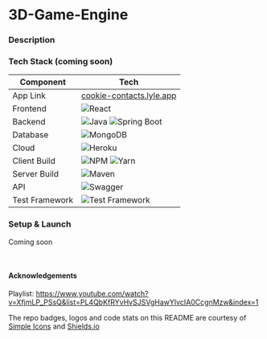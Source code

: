 # 3D-Game-Engine

### Description

### Tech Stack (coming soon)

| Component      | Tech                                                                                                                                                                                                             |
|----------------|------------------------------------------------------------------------------------------------------------------------------------------------------------------------------------------------------------------|
| App Link       | [cookie-contacts.lyle.app](https://cookie-contacts.lyle.app)                                                                                                                                                     |                                                                                                                                                                                                                                                                                               
| Frontend       | ![React](https://img.shields.io/badge/react%2016-%2320232a.svg?style=for-the-badge&logo=react&logoColor=%2361DAFB)                                                                                               |
| Backend        | ![Java](https://img.shields.io/badge/JAVA%20-JDK%2011-green?style=for-the-badge) ![Spring Boot](https://img.shields.io/badge/spring%20boot%202.1-white.svg?style=for-the-badge&logo=springboot&logoColor=6DB33F) |
| Database       | ![MongoDB](https://img.shields.io/badge/MongoDB-47A248.svg?style=for-the-badge&logo=MongoDB&logoColor=white)                                                                                                     |
| Cloud          | ![Heroku](https://img.shields.io/badge/Heroku-430098.svg?style=for-the-badge&logo=Heroku&logoColor=white)                                                                                                        |
| Client Build   | ![NPM](https://img.shields.io/badge/npm-white.svg?style=for-the-badge&logo=npm&logoColor=CB3837) ![Yarn](https://img.shields.io/badge/yarn-2C8EBB.svg?style=for-the-badge&logo=yarn&logoColor=FFF)               |                                                                                                                                                                                                                                                                                               
| Server Build   | ![Maven](https://img.shields.io/badge/maven-white.svg?style=for-the-badge&logo=apache%20maven&logoColor=C71A36)                                                                                                  |
| API            | ![Swagger](https://img.shields.io/badge/swagger-85EA2D.svg?style=for-the-badge&logo=swagger&logoColor=FFF)                                                                                                       |
| Test Framework | ![Test Framework](https://img.shields.io/badge/JUnit5-47A248.svg?style=for-the-badge&logo=JUnit5&logoColor=white)                                                                                                |

### Setup & Launch

Coming soon

<br >

#### Acknowledgements

Playlist: https://www.youtube.com/watch?v=XfjmLP_PSsQ&list=PL4QbKfRYvHvSJSVgHawYIvcIA0CcgnMzw&index=1

The repo badges, logos and code stats on this README are courtesy of [Simple Icons](https://simpleicons.org) and [Shields.io](https://shields.io)